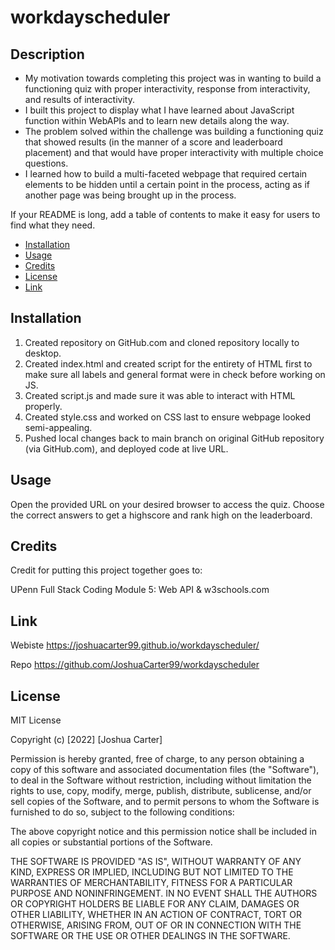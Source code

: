 # workdayscheduler

## Description

- My motivation towards completing this project was in wanting to build a functioning quiz with proper interactivity, response from interactivity, and results of interactivity.
- I built this project to display what I have learned about JavaScript function within WebAPIs and to learn new details along the way.
- The problem solved within the challenge was building a functioning quiz that showed results (in the manner of a score and leaderboard placement) and that would have proper interactivity with multiple choice questions.
- I learned how to build a multi-faceted webpage that required certain elements to be hidden until a certain point in the process, acting as if another page was being brought up in the process.

If your README is long, add a table of contents to make it easy for users to find what they need.

- [Installation](#installation)
- [Usage](#usage)
- [Credits](#credits)
- [License](#license)
- [Link](#link)

## Installation

1. Created repository on GitHub.com and cloned repository locally to desktop.
2. Created index.html and created script for the entirety of HTML first to make sure all labels and general format were in check before working on JS.
3. Created script.js and made sure it was able to interact with HTML properly.
4. Created style.css and worked on CSS last to ensure webpage looked semi-appealing.
5. Pushed local changes back to main branch on original GitHub repository (via GitHub.com), and deployed code at live URL.


## Usage

Open the provided URL on your desired browser to access the quiz. Choose the correct answers to get a highscore and rank high on the leaderboard. 

## Credits

Credit for putting this project together goes to:

UPenn Full Stack Coding Module 5: Web API
&
w3schools.com

## Link
Webiste
https://joshuacarter99.github.io/workdayscheduler/

Repo
https://github.com/JoshuaCarter99/workdayscheduler

## License

MIT License

Copyright (c) [2022] [Joshua Carter]

Permission is hereby granted, free of charge, to any person obtaining a copy
of this software and associated documentation files (the "Software"), to deal
in the Software without restriction, including without limitation the rights
to use, copy, modify, merge, publish, distribute, sublicense, and/or sell
copies of the Software, and to permit persons to whom the Software is
furnished to do so, subject to the following conditions:

The above copyright notice and this permission notice shall be included in all
copies or substantial portions of the Software.

THE SOFTWARE IS PROVIDED "AS IS", WITHOUT WARRANTY OF ANY KIND, EXPRESS OR
IMPLIED, INCLUDING BUT NOT LIMITED TO THE WARRANTIES OF MERCHANTABILITY,
FITNESS FOR A PARTICULAR PURPOSE AND NONINFRINGEMENT. IN NO EVENT SHALL THE
AUTHORS OR COPYRIGHT HOLDERS BE LIABLE FOR ANY CLAIM, DAMAGES OR OTHER
LIABILITY, WHETHER IN AN ACTION OF CONTRACT, TORT OR OTHERWISE, ARISING FROM,
OUT OF OR IN CONNECTION WITH THE SOFTWARE OR THE USE OR OTHER DEALINGS IN THE
SOFTWARE.
